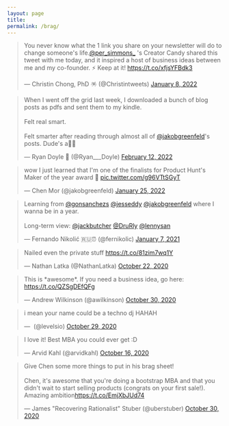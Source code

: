 ```yaml
---
layout: page
title: 
permalink: /brag/
---
```


<blockquote class="twitter-tweet"><p lang="en" dir="ltr">You never know what the 1 link you share on your newsletter will do to change someone&#39;s life.<a href="https://twitter.com/per_simmons_?ref_src=twsrc%5Etfw">@per_simmons_</a> &#39;s Creator Candy shared this tweet with me today, and it inspired a host of business ideas between me and my co-founder. ⚡️ Keep at it! <a href="https://t.co/xfjsYFBdk3">https://t.co/xfjsYFBdk3</a></p>&mdash; Christin Chong, PhD 🪅 (@Christintweets) <a href="https://twitter.com/Christintweets/status/1479614774778339328?ref_src=twsrc%5Etfw">January 8, 2022</a></blockquote> 

<blockquote class="twitter-tweet"><p lang="en" dir="ltr">When I went off the grid last week, I downloaded a bunch of blog posts as pdfs and sent them to my kindle.<br><br>Felt real smart.<br><br>Felt smarter after reading through almost all of <a href="https://twitter.com/jakobgreenfeld?ref_src=twsrc%5Etfw">@jakobgreenfeld</a>&#39;s posts. Dude&#39;s a🧞‍♂️</p>&mdash; Ryan Doyle 🔮 (@Ryan___Doyle) <a href="https://twitter.com/Ryan___Doyle/status/1492470037164302338?ref_src=twsrc%5Etfw">February 12, 2022</a></blockquote> 

<blockquote class="twitter-tweet"><p lang="en" dir="ltr">wow I just learned that I&#39;m one of the finalists for Product Hunt&#39;s Maker of the year award 🥳 <a href="https://t.co/g96VTtSGyT">pic.twitter.com/g96VTtSGyT</a></p>&mdash; Chen Mor (@jakobgreenfeld) <a href="https://twitter.com/jakobgreenfeld/status/1485878101133324288?ref_src=twsrc%5Etfw">January 25, 2022</a></blockquote> 

<blockquote class="twitter-tweet"><p lang="en" dir="ltr">Learning from <a href="https://twitter.com/gonsanchezs?ref_src=twsrc%5Etfw">@gonsanchezs</a> <a href="https://twitter.com/jesseddy?ref_src=twsrc%5Etfw">@jesseddy</a> <a href="https://twitter.com/jakobgreenfeld?ref_src=twsrc%5Etfw">@jakobgreenfeld</a> where I wanna be in a year. <br><br>Long-term view: <a href="https://twitter.com/jackbutcher?ref_src=twsrc%5Etfw">@jackbutcher</a> <a href="https://twitter.com/DruRly?ref_src=twsrc%5Etfw">@DruRly</a> <a href="https://twitter.com/lennysan?ref_src=twsrc%5Etfw">@lennysan</a></p>&mdash; Fernando Nikolić 🇷🇺⏰ (@fernikolic) <a href="https://twitter.com/fernikolic/status/1347317021575319553?ref_src=twsrc%5Etfw">January 7, 2021</a></blockquote>

<blockquote class="twitter-tweet" data-dnt="true"><p lang="en" dir="ltr">Nailed even the private stuff <a href="https://t.co/81zim7wq1Y">https://t.co/81zim7wq1Y</a></p>&mdash; Nathan Latka (@NathanLatka) <a href="https://twitter.com/NathanLatka/status/1319320931001663489?ref_src=twsrc%5Etfw">October 22, 2020</a></blockquote> 

<blockquote class="twitter-tweet" data-dnt="true"><p lang="en" dir="ltr">This is *awesome*. If you need a business idea, go here: <a href="https://t.co/QZSgDEfQFg">https://t.co/QZSgDEfQFg</a></p>&mdash; Andrew Wilkinson (@awilkinson) <a href="https://twitter.com/awilkinson/status/1322263313095389184?ref_src=twsrc%5Etfw">October 30, 2020</a></blockquote>

<blockquote class="twitter-tweet" data-dnt="true"><p lang="en" dir="ltr">i mean your name could be a techno dj HAHAH</p>&mdash; ؜ (@levelsio) <a href="https://twitter.com/levelsio/status/1321828629471469568?ref_src=twsrc%5Etfw">October 29, 2020</a></blockquote> 

<blockquote class="twitter-tweet" data-conversation="none" data-dnt="true"><p lang="en" dir="ltr">I love it! Best MBA you could ever get :D</p>&mdash; Arvid Kahl (@arvidkahl) <a href="https://twitter.com/arvidkahl/status/1317065961334329344?ref_src=twsrc%5Etfw">October 16, 2020</a></blockquote> 

<blockquote class="twitter-tweet" data-conversation="none" data-dnt="true"><p lang="en" dir="ltr">Give Chen some more things to put in his brag sheet!<br><br>Chen, it&#39;s awesome that you&#39;re doing a bootstrap MBA and that you didn&#39;t wait to start selling products (congrats on your first sale!). Amazing ambition<a href="https://t.co/EmjXbJUd74">https://t.co/EmjXbJUd74</a></p>&mdash; James &quot;Recovering Rationalist&quot; Stuber (@uberstuber) <a href="https://twitter.com/uberstuber/status/1322181062227681280?ref_src=twsrc%5Etfw">October 30, 2020</a></blockquote> <script async src="https://platform.twitter.com/widgets.js" charset="utf-8"></script>
